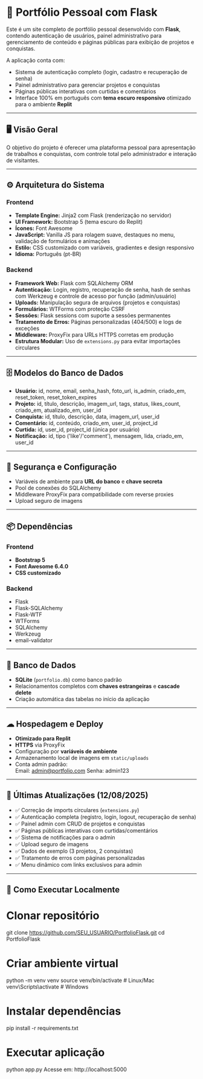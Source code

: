 # 📌 Portfólio Pessoal com Flask

Este é um site completo de portfólio pessoal desenvolvido com **Flask**, contendo autenticação de usuários, painel administrativo para gerenciamento de conteúdo e páginas públicas para exibição de projetos e conquistas.

A aplicação conta com:
- Sistema de autenticação completo (login, cadastro e recuperação de senha)
- Painel administrativo para gerenciar projetos e conquistas
- Páginas públicas interativas com curtidas e comentários
- Interface 100% em português com **tema escuro responsivo** otimizado para o ambiente **Replit**

---

## 🖥 Visão Geral

O objetivo do projeto é oferecer uma plataforma pessoal para apresentação de trabalhos e conquistas, com controle total pelo administrador e interação de visitantes.

---

## ⚙ Arquitetura do Sistema

### Frontend
- **Template Engine:** Jinja2 com Flask (renderização no servidor)
- **UI Framework:** Bootstrap 5 (tema escuro do Replit)
- **Ícones:** Font Awesome
- **JavaScript:** Vanilla JS para rolagem suave, destaques no menu, validação de formulários e animações
- **Estilo:** CSS customizado com variáveis, gradientes e design responsivo
- **Idioma:** Português (pt-BR)

### Backend
- **Framework Web:** Flask com SQLAlchemy ORM
- **Autenticação:** Login, registro, recuperação de senha, hash de senhas com Werkzeug e controle de acesso por função (admin/usuário)
- **Uploads:** Manipulação segura de arquivos (projetos e conquistas)
- **Formulários:** WTForms com proteção CSRF
- **Sessões:** Flask sessions com suporte a sessões permanentes
- **Tratamento de Erros:** Páginas personalizadas (404/500) e logs de exceções
- **Middleware:** ProxyFix para URLs HTTPS corretas em produção
- **Estrutura Modular:** Uso de `extensions.py` para evitar importações circulares

---

## 🗄 Modelos do Banco de Dados

- **Usuário:** id, nome, email, senha_hash, foto_url, is_admin, criado_em, reset_token, reset_token_expires
- **Projeto:** id, título, descrição, imagem_url, tags, status, likes_count, criado_em, atualizado_em, user_id
- **Conquista:** id, título, descrição, data, imagem_url, user_id
- **Comentário:** id, conteúdo, criado_em, user_id, project_id
- **Curtida:** id, user_id, project_id (única por usuário)
- **Notificação:** id, tipo ('like'/'comment'), mensagem, lida, criado_em, user_id

---

## 🔐 Segurança e Configuração

- Variáveis de ambiente para **URL do banco** e **chave secreta**
- Pool de conexões do SQLAlchemy
- Middleware ProxyFix para compatibilidade com reverse proxies
- Upload seguro de imagens

---

## 📦 Dependências

### Frontend
- **Bootstrap 5**
- **Font Awesome 6.4.0**
- **CSS customizado**

### Backend
- Flask
- Flask-SQLAlchemy
- Flask-WTF
- WTForms
- SQLAlchemy
- Werkzeug
- email-validator

---

## 💾 Banco de Dados

- **SQLite** (`portfolio.db`) como banco padrão
- Relacionamentos completos com **chaves estrangeiras** e **cascade delete**
- Criação automática das tabelas no início da aplicação

---

## ☁ Hospedagem e Deploy

- **Otimizado para Replit**
- **HTTPS** via ProxyFix
- Configuração por **variáveis de ambiente**
- Armazenamento local de imagens em `static/uploads`
- Conta admin padrão:  
Email: admin@portfolio.com
Senha: admin123


---

## 📅 Últimas Atualizações (12/08/2025)

- ✅ Correção de imports circulares (`extensions.py`)
- ✅ Autenticação completa (registro, login, logout, recuperação de senha)
- ✅ Painel admin com CRUD de projetos e conquistas
- ✅ Páginas públicas interativas com curtidas/comentários
- ✅ Sistema de notificações para o admin
- ✅ Upload seguro de imagens
- ✅ Dados de exemplo (3 projetos, 2 conquistas)
- ✅ Tratamento de erros com páginas personalizadas
- ✅ Menu dinâmico com links exclusivos para admin

---

## 🚀 Como Executar Localmente

# Clonar repositório
git clone https://github.com/SEU_USUARIO/PortfolioFlask.git
cd PortfolioFlask

# Criar ambiente virtual
python -m venv venv
source venv/bin/activate   # Linux/Mac
venv\Scripts\activate      # Windows

# Instalar dependências
pip install -r requirements.txt

# Executar aplicação
python app.py
Acesse em: http://localhost:5000
